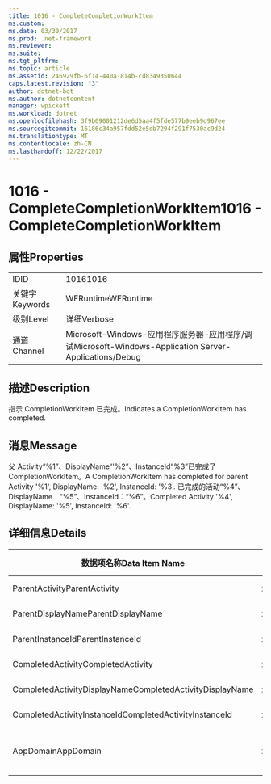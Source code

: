 ```yaml
---
title: 1016 - CompleteCompletionWorkItem
ms.custom: 
ms.date: 03/30/2017
ms.prod: .net-framework
ms.reviewer: 
ms.suite: 
ms.tgt_pltfrm: 
ms.topic: article
ms.assetid: 246929fb-6f14-440a-814b-cd8349350644
caps.latest.revision: "3"
author: dotnet-bot
ms.author: dotnetcontent
manager: wpickett
ms.workload: dotnet
ms.openlocfilehash: 3f9b09001212de6d5aa4f5fde577b9eeb9d967ee
ms.sourcegitcommit: 16186c34a957fdd52e5db7294f291f7530ac9d24
ms.translationtype: MT
ms.contentlocale: zh-CN
ms.lasthandoff: 12/22/2017
---
```

# <a name="1016---completecompletionworkitem"></a><span data-ttu-id="0c988-102">1016 - CompleteCompletionWorkItem</span><span class="sxs-lookup"><span data-stu-id="0c988-102">1016 - CompleteCompletionWorkItem</span></span>
## <a name="properties"></a><span data-ttu-id="0c988-103">属性</span><span class="sxs-lookup"><span data-stu-id="0c988-103">Properties</span></span>  
  
|||  
|-|-|  
|<span data-ttu-id="0c988-104">ID</span><span class="sxs-lookup"><span data-stu-id="0c988-104">ID</span></span>|<span data-ttu-id="0c988-105">1016</span><span class="sxs-lookup"><span data-stu-id="0c988-105">1016</span></span>|  
|<span data-ttu-id="0c988-106">关键字</span><span class="sxs-lookup"><span data-stu-id="0c988-106">Keywords</span></span>|<span data-ttu-id="0c988-107">WFRuntime</span><span class="sxs-lookup"><span data-stu-id="0c988-107">WFRuntime</span></span>|  
|<span data-ttu-id="0c988-108">级别</span><span class="sxs-lookup"><span data-stu-id="0c988-108">Level</span></span>|<span data-ttu-id="0c988-109">详细</span><span class="sxs-lookup"><span data-stu-id="0c988-109">Verbose</span></span>|  
|<span data-ttu-id="0c988-110">通道</span><span class="sxs-lookup"><span data-stu-id="0c988-110">Channel</span></span>|<span data-ttu-id="0c988-111">Microsoft-Windows-应用程序服务器-应用程序/调试</span><span class="sxs-lookup"><span data-stu-id="0c988-111">Microsoft-Windows-Application Server-Applications/Debug</span></span>|  
  
## <a name="description"></a><span data-ttu-id="0c988-112">描述</span><span class="sxs-lookup"><span data-stu-id="0c988-112">Description</span></span>  
 <span data-ttu-id="0c988-113">指示 CompletionWorkItem 已完成。</span><span class="sxs-lookup"><span data-stu-id="0c988-113">Indicates a CompletionWorkItem has completed.</span></span>  
  
## <a name="message"></a><span data-ttu-id="0c988-114">消息</span><span class="sxs-lookup"><span data-stu-id="0c988-114">Message</span></span>  
 <span data-ttu-id="0c988-115">父 Activity“%1”、DisplayName“'%2”、InstanceId“%3”已完成了 CompletionWorkItem。</span><span class="sxs-lookup"><span data-stu-id="0c988-115">A CompletionWorkItem has completed for parent Activity '%1', DisplayName: '%2', InstanceId: '%3'.</span></span> <span data-ttu-id="0c988-116">已完成的活动“%4”、DisplayName：“%5”、InstanceId：“%6”。</span><span class="sxs-lookup"><span data-stu-id="0c988-116">Completed Activity '%4', DisplayName: '%5', InstanceId: '%6'.</span></span>  
  
## <a name="details"></a><span data-ttu-id="0c988-117">详细信息</span><span class="sxs-lookup"><span data-stu-id="0c988-117">Details</span></span>  
  
|<span data-ttu-id="0c988-118">数据项名称</span><span class="sxs-lookup"><span data-stu-id="0c988-118">Data Item Name</span></span>|<span data-ttu-id="0c988-119">数据项类型</span><span class="sxs-lookup"><span data-stu-id="0c988-119">Data Item Type</span></span>|<span data-ttu-id="0c988-120">描述</span><span class="sxs-lookup"><span data-stu-id="0c988-120">Description</span></span>|  
|--------------------|--------------------|-----------------|  
|<span data-ttu-id="0c988-121">ParentActivity</span><span class="sxs-lookup"><span data-stu-id="0c988-121">ParentActivity</span></span>|<span data-ttu-id="0c988-122">xs:string</span><span class="sxs-lookup"><span data-stu-id="0c988-122">xs:string</span></span>|<span data-ttu-id="0c988-123">父活动的类型名称。</span><span class="sxs-lookup"><span data-stu-id="0c988-123">The type name of the parent activity.</span></span>|  
|<span data-ttu-id="0c988-124">ParentDisplayName</span><span class="sxs-lookup"><span data-stu-id="0c988-124">ParentDisplayName</span></span>|<span data-ttu-id="0c988-125">xs:string</span><span class="sxs-lookup"><span data-stu-id="0c988-125">xs:string</span></span>|<span data-ttu-id="0c988-126">父活动的显示名称。</span><span class="sxs-lookup"><span data-stu-id="0c988-126">The display name of the parent activity.</span></span>|  
|<span data-ttu-id="0c988-127">ParentInstanceId</span><span class="sxs-lookup"><span data-stu-id="0c988-127">ParentInstanceId</span></span>|<span data-ttu-id="0c988-128">xs:string</span><span class="sxs-lookup"><span data-stu-id="0c988-128">xs:string</span></span>|<span data-ttu-id="0c988-129">父活动的实例 ID。</span><span class="sxs-lookup"><span data-stu-id="0c988-129">The instance id of the parent activity.</span></span>|  
|<span data-ttu-id="0c988-130">CompletedActivity</span><span class="sxs-lookup"><span data-stu-id="0c988-130">CompletedActivity</span></span>|<span data-ttu-id="0c988-131">xs:string</span><span class="sxs-lookup"><span data-stu-id="0c988-131">xs:string</span></span>|<span data-ttu-id="0c988-132">已完成活动的类型名称。</span><span class="sxs-lookup"><span data-stu-id="0c988-132">The type name of the completed activity.</span></span>|  
|<span data-ttu-id="0c988-133">CompletedActivityDisplayName</span><span class="sxs-lookup"><span data-stu-id="0c988-133">CompletedActivityDisplayName</span></span>|<span data-ttu-id="0c988-134">xs:string</span><span class="sxs-lookup"><span data-stu-id="0c988-134">xs:string</span></span>|<span data-ttu-id="0c988-135">已完成活动的显示名称。</span><span class="sxs-lookup"><span data-stu-id="0c988-135">The display name of the completed activity.</span></span>|  
|<span data-ttu-id="0c988-136">CompletedActivityInstanceId</span><span class="sxs-lookup"><span data-stu-id="0c988-136">CompletedActivityInstanceId</span></span>|<span data-ttu-id="0c988-137">xs:string</span><span class="sxs-lookup"><span data-stu-id="0c988-137">xs:string</span></span>|<span data-ttu-id="0c988-138">已完成活动的实例 ID。</span><span class="sxs-lookup"><span data-stu-id="0c988-138">The instance id of the completed activity.</span></span>|  
|<span data-ttu-id="0c988-139">AppDomain</span><span class="sxs-lookup"><span data-stu-id="0c988-139">AppDomain</span></span>|<span data-ttu-id="0c988-140">xs:string</span><span class="sxs-lookup"><span data-stu-id="0c988-140">xs:string</span></span>|<span data-ttu-id="0c988-141">由 AppDomain.CurrentDomain.FriendlyName 返回的字符串。</span><span class="sxs-lookup"><span data-stu-id="0c988-141">The string returned by AppDomain.CurrentDomain.FriendlyName.</span></span>|
